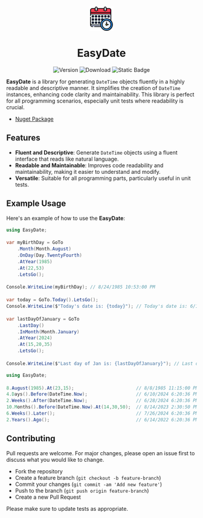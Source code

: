 <p align="center">
    <a href="https://www.nuget.org/packages/EasyDate" target="blank"><img src="https://github.com/mhmdhmd/EasyDate/blob/master/src/EasyDate/icon.png" width="64" alt="EasyDate Logo" /></a>
    <h1 align="center">EasyDate</h1>
</p>

<p align="center">
<img alt="Version" src="https://img.shields.io/nuget/v/EasyDate"/>
<img alt="Download" src="https://img.shields.io/nuget/dt/EasyDate"/>
<img alt="Static Badge" src="https://img.shields.io/badge/license-MIT-orange"/>
</p>

**EasyDate** is a library for generating `DateTime` objects fluently in a highly readable and descriptive manner. It simplifies the creation of `DateTime` instances, enhancing code clarity and maintainability. This library is perfect for all programming scenarios, especially unit tests where readability is crucial.

- [Nuget Package](https://www.nuget.org/packages/EasyDate)

## Features

- **Fluent and Descriptive**: Generate `DateTime` objects using a fluent interface that reads like natural language.
- **Readable and Maintainable**: Improves code readability and maintainability, making it easier to understand and modify.
- **Versatile**: Suitable for all programming parts, particularly useful in unit tests.

## Example Usage

Here's an example of how to use the **EasyDate**:

```csharp
using EasyDate;

var myBirthDay = GoTo
    .Month(Month.August)
    .OnDay(Day.TwentyFourth)
    .AtYear(1985)
    .At(22,53)
    .LetsGo();

Console.WriteLine(myBirthDay); // 8/24/1985 10:53:00 PM

var today = GoTo.Today().LetsGo();
Console.WriteLine($"Today's date is: {today}"); // Today's date is: 6/14/2024 6:15:08 PM

var lastDayOfJanuary = GoTo
    .LastDay()
    .InMonth(Month.January)
    .AtYear(2024)
    .At(15,20,35)
    .LetsGo();

Console.WriteLine($"Last day of Jan is: {lastDayOfJanuary}"); // Last day of Jan is: 1/31/2024 3:20:35 PM
```
```csharp
using EasyDate;

8.August(1985).At(23,15);                       // 8/8/1985 11:15:00 PM
4.Days().Before(DateTime.Now);                  // 6/10/2024 6:20:36 PM
2.Weeks().After(DateTime.Now);                  // 6/28/2024 6:20:36 PM
10.Months().Before(DateTime.Now).At(14,30,50);  // 8/14/2023 2:30:50 PM
6.Weeks().Later();                              // 7/26/2024 6:20:36 PM
2.Years().Ago();                                // 6/14/2022 6:20:36 PM
```

## Contributing

Pull requests are welcome. For major changes, please open an issue first
to discuss what you would like to change.

- Fork the repository
- Create a feature branch (`git checkout -b feature-branch`)
- Commit your changes (`git commit -am 'Add new feature'`)
- Push to the branch (`git push origin feature-branch`)
- Create a new Pull Request

Please make sure to update tests as appropriate.
